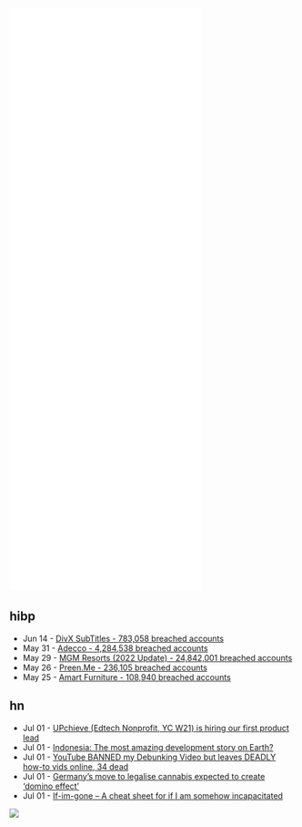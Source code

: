 ![Metrics](https://raw.githubusercontent.com/phixion/phixion/master/metrics.svg)

## hibp

<!--
for https://github.com/phixion/phixion/blob/main/.github/workflows/feeds.yml
-->
<!--START_SECTION:haveibeenpwnd-->
- Jun 14 - [DivX SubTitles - 783,058 breached accounts](https://haveibeenpwned.com/PwnedWebsites#DivXSubTitles)
- May 31 - [Adecco - 4,284,538 breached accounts](https://haveibeenpwned.com/PwnedWebsites#Adecco)
- May 29 - [MGM Resorts (2022 Update) - 24,842,001 breached accounts](https://haveibeenpwned.com/PwnedWebsites#MGM2022Update)
- May 26 - [Preen.Me - 236,105 breached accounts](https://haveibeenpwned.com/PwnedWebsites#PreenMe)
- May 25 - [Amart Furniture - 108,940 breached accounts](https://haveibeenpwned.com/PwnedWebsites#AmartFurniture)
<!--END_SECTION:haveibeenpwnd-->

## hn

<!--
for https://github.com/phixion/phixion/blob/main/.github/workflows/feeds.yml
-->
<!--START_SECTION:hn-->
- Jul 01 - [UPchieve (Edtech Nonprofit, YC W21) is hiring our first product lead](https://upchieve.welcomekit.co/)
- Jul 01 - [Indonesia: The most amazing development story on Earth?](https://noahpinion.substack.com/p/indonesia-the-most-amazing-development)
- Jul 01 - [YouTube BANNED my Debunking Video but leaves DEADLY how-to vids online, 34 dead](https://www.youtube.com/watch?v=GZrynWtBDTE)
- Jul 01 - [Germany’s move to legalise cannabis expected to create ‘domino effect’](https://www.theguardian.com/world/2022/jul/01/germanys-move-to-legalise-cannabis-expected-to-create-domino-effect)
- Jul 01 - [If-im-gone – A cheat sheet for if I am somehow incapacitated](https://github.com/christophercalm/if-im-gone)
<!--END_SECTION:hn-->

<!--
for https://yhype.me
-->
![](https://hit.yhype.me/github/profile?user_id=13013670)
